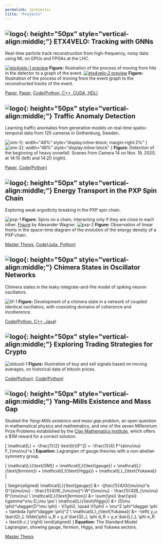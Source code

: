 ```yaml
---
permalink: /projects/
title: "Projects"
---
```


## ![logo](/assets/images/etx4velo-logo.png){: height="50px" style="vertical-align:middle;"} ETX4VELO: Tracking with GNNs

Real-time particle track reconstruction from high-frequency, noisy data using ML on GPUs and FPGAs at the LHC. 

[![etx4velo-1 preview](/assets/images/etx4velo-1.png)](/assets/images/etx4velo-1.pdf)
**Figure:** Illustration of the process of moving from hits in the detector to a graph of the event.
[![etx4velo-2 preview](/assets/images/etx4velo-2.png)](/assets/images/etx4velo-2.pdf)
**Figure:** Illustration of the process of moving from the event graph to the reconstructed tracks of the event.

[Paper](https://dx.doi.org/10.1088/1748-0221/19/12/P12022), [Paper](https://arxiv.org/abs/2502.02304), [Code(Python, C++, CUDA, HDL)](https://gitlab.cern.ch/gdl4hep)

## ![logo](/assets/images/xim-logo.png){: height="50px" style="vertical-align:middle;"} Traffic Anomaly Detection

Learning traffic anomalies from generative models on real-time spatio-temporal data from 125 cameras in Gothenburg, Sweden.

![xim-1](/assets/images/xim-1.png){: width="48%" style="display:inline-block; margin-right:2%" }
![xim-2](/assets/images/xim-2.png){: width="48%" style="display:inline-block" }
**Figure:** Detection of the beginning of heavy snowfall. Scenes from Camera 14 on Nov. 19, 2020, at 14:10 (left) and 14:20 (right).

[Paper](https://arxiv.org/abs/2502.01391), [Code(Python)](https://gitlab.cern.ch/fgiasemi/traffic-anomaly-detection)

## ![logo](/assets/images/pxp-logo.jpg){: height="50px" style="vertical-align:middle;"} Energy Transport in the PXP Spin Chain

Exploring weak ergodicity breaking in the PXP spin chain.

![pxp-1](/assets/images/pxp-1.png)
**Figure:** Spins on a chain, interacting only if they are close to each other. [Figure](https://uebungen.physik.uni-heidelberg.de/c/image/exp/d/vorlesung/20191/983/wagner_slides.pdf) by Alexander Wagner.
![pxp-2](/assets/images/pxp-2.png)
**Figure:** Observation of linear fronts in the space-time diagram of the evolution of the energy density of a PXP chain.

[Master Thesis](https://dspace.lib.ntua.gr/xmlui/bitstream/handle/123456789/55932/quantum-chaos.pdf), [Code(Julia, Python)](https://github.com/fgias/quantum-chaos)

## ![logo](/assets/images/chirikov-logo.png){: height="50px" style="vertical-align:middle;"} Chimera States in Oscillator Networks

Chimera states in the leaky integrate-and-fire model of spiking neuron oscillators.

![lif-1](/assets/images/lif-1.png)
**Figure:** Development of a chimera state in a network of coupled identical oscillators, with coexisting domains of coherence and incoherence.

[Code(Python, C++, Java)](https://github.com/fgias/leaky-integrate-and-fire)

## ![logo](/assets/images/xbtusd-logo.png){: height="50px" style="vertical-align:middle;"} Exploring Trading Strategies for Crypto

![xbtusd-1](/assets/images/xbtusd-1.png)
**Figure:** Illustration of buy and sell signals based on moving averages, on historical data of bitcoin prices.

[Code(Python)](https://github.com/fgias/freqtrade-strategies), [Code(Python)](https://github.com/fgias/bitcoin-backtester)

## ![logo](/assets/images/cmi-logo.png){: height="50px" style="vertical-align:middle;"} Yang–Mills Existence and Mass Gap

Studied the *Yang–Mills existence and mass gap problem*, an open question in mathematical physics and mathematics, and one of the seven Millennium Prize Problems established by the [Clay Mathematics Institute](https://www.claymath.org/), which offers a \$1M reward for a correct solution.

<!-- ![cmi-1](/assets/images/cmi-1.png) -->

\[
\mathcal{L} = -\frac{1}{2} \text{tr}(F^2) = -\frac{1}{4} F^{a\mu\nu} F_{\mu\nu}^a
\]
**Equation:** Lagrangian of gauge theories with a non-abelian symmetry group.

\[
\mathcal{L}_{\text{SM}} = \mathcal{L}_{\text{gauge}} + \mathcal{L}_{\text{fermion}} + \mathcal{L}_{\text{Higgs}} + \mathcal{L}_{\text{Yukawa}}
\]

\[
\begin{aligned}
\mathcal{L}_{\text{gauge}} &= -\frac{1}{4}G_{\mu\nu}^a G^{a\mu\nu} - \frac{1}{4}W_{\mu\nu}^i W^{i\mu\nu} - \frac{1}{4}B_{\mu\nu} B^{\mu\nu} \\
\mathcal{L}_{\text{fermion}} &= \sum_{\psi} \bar{\psi} i\gamma^\mu D_\mu \psi \\
\mathcal{L}_{\text{Higgs}} &= (D_\mu \phi)^\dagger(D^\mu \phi) - V(\phi), \quad V(\phi) = \mu^2 \phi^\dagger \phi + \lambda (\phi^\dagger \phi)^2 \\
\mathcal{L}_{\text{Yukawa}} &= -\left( y_u \bar{Q}_L \tilde{\phi} u_R + y_d \bar{Q}_L \phi d_R + y_e \bar{L}_L \phi e_R + \text{h.c.} \right)
\end{aligned}
\]
**Equation:** The Standard Model Lagrangian, showing gauge, fermion, Higgs, and Yukawa sectors.


[Master Thesis](/assets/pdf/yang-mills.pdf)
